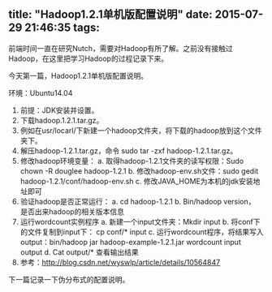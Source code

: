 title: "Hadoop1.2.1单机版配置说明"
date: 2015-07-29 21:46:35
tags:
---

前端时间一直在研究Nutch，需要对Hadoop有所了解。之前没有接触过Hadoop，在这里把学习Hadoop的过程记录下来。

今天第一篇，Hadoop1.2.1单机版配置说明。


环境：Ubuntu14.04

1. 前提：JDK安装并设置。
2. 下载hadoop.1.2.1.tar.gz。
3. 例如在usr/locarl/下新建一个hadoop文件夹，将下载的hadoop放到这个文件夹下。
4. 解压hadoop-1.2.1.tar.gz，命令 sudo tar -zxf hadoop-1.2.1.tar.gz。
5. 修改hadoop环境变量：
    a. 取得hadoop-1.2.1文件夹的读写权限：Sudo chown -R douglee hadoop-1.2.1
    b. 修改hadoop-env.sh文件：sudo gedit hadoop-1.2.1/conf/hadoop-env.sh
    c. 修改JAVA_HOME为本机的jdk安装地址即可
6. 验证hadoop是否正常运行： 
    a. cd hadoop-1.2.1
    b. Bin/hadoop version， 是否出来hadoop的相关版本信息
7. 运行wordcount实例程序
    a. 新建一个input文件夹：Mkdir input
    b. 将conf下的文件复制到input下： cp conf/* input
    c. 运行wordcount程序，将结果写入output：bin/hadoop jar hadoop-example-1.2.1.jar wordcount input output 
    d. Cat output/*  查看输出结果
8. 参考：http://blog.csdn.net/wyswlp/article/details/10564847

下一篇记录一下伪分布式的配置说明。
